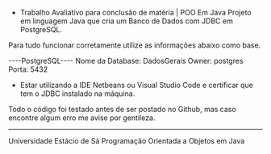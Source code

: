 - Trabalho Avaliativo para conclusão de matéria | POO Em Java
Projeto em linguagem Java que cria um Banco de Dados com JDBC em PostgreSQL.

Para tudo funcionar corretamente utilize as informações abaixo como base.

----PostgreSQL----
Nome da Database: DadosGerais
Owner: postgres
Porta: 5432

 - Estar utilizando a IDE Netbeans ou Visual Studio Code e certificar que tem o JDBC instalado na máquina.

Todo o código foi testado antes de ser postado no Github, mas caso encontre algum erro me avise por gentileza.

------

Universidade Estácio de Sá
Programação Orientada a Objetos em Java